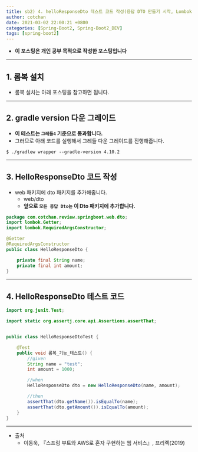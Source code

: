 ```yaml
---
title: sb2) 4. helloResponseDto 테스트 코드 작성(응답 DTO 만들기 시작, Lombok 검증)  
author: cotchan 
date: 2021-03-02 22:00:21 +0800 
categories: [Spring-Boot2, Spring-Boot2_DEV]
tags: [spring-boot2] 
---
```


+ **이 포스팅은 개인 공부 목적으로 작성한 포스팅입니다**

---

## 1. 롬복 설치

+ 롬복 설치는 아래 포스팅을 참고하면 됩니다.

---

## 2. gradle version 다운 그레이드 

+ **이 테스트는 `그레들4` 기준으로 통과합니다.**
+ 그러므로 아래 코드를 실행해서 그레들 다운 그레이드를 진행해줍니다. 

```terminal
$ ./gradlew wrapper --gradle-version 4.10.2
```

---

## 3. HelloResponseDto 코드 작성

+ web 패키지에 dto 패키지를 추가해줍니다.
  + web/dto
  + **앞으로 `모든 응답 Dto는` 이 Dto 패키지에 추가합니다.**

```java
package com.cotchan.review.springboot.web.dto;
import lombok.Getter;
import lombok.RequiredArgsConstructor;

@Getter
@RequiredArgsConstructor
public class HelloResponseDto {

    private final String name;
    private final int amount;
}
``` 

---

## 4. HelloResponseDto 테스트 코드

```java
import org.junit.Test;

import static org.assertj.core.api.Assertions.assertThat;


public class HelloResponseDtoTest {

    @Test
    public void 롬복_기능_테스트() {
        //given
        String name = "test";
        int amount = 1000;

        //when
        HelloResponseDto dto = new HelloResponseDto(name, amount);

        //then
        assertThat(dto.getName()).isEqualTo(name);
        assertThat(dto.getAmount()).isEqualTo(amount);
    }
}
```

---

+ 출처
  + 이동욱, 『스프링 부트와 AWS로 혼자 구현하는 웹 서비스』, 프리렉(2019) 
